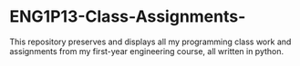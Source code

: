 # ENG1P13-Class-Assignments-
This repository preserves and displays all my programming class work and assignments from my first-year engineering course, all written in python.
